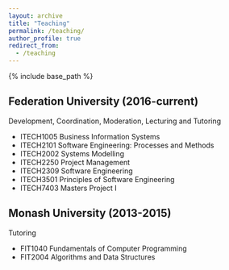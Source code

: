 ```yaml
---
layout: archive
title: "Teaching"
permalink: /teaching/
author_profile: true
redirect_from:
  - /teaching
---
```


{% include base_path %}

Federation University (2016-current)
------------------------------------
Development, Coordination, Moderation, Lecturing and Tutoring
* ITECH1005 Business Information Systems
* ITECH2101 Software Engineering: Processes and Methods
* ITECH2002 Systems Modelling
* ITECH2250 Project Management
* ITECH2309 Software Engineering
* ITECH3501 Principles of Software Engineering
* ITECH7403 Masters Project I


Monash University (2013-2015)
-----------------------------
Tutoring
* FIT1040 Fundamentals of Computer Programming
* FIT2004 Algorithms and Data Structures

